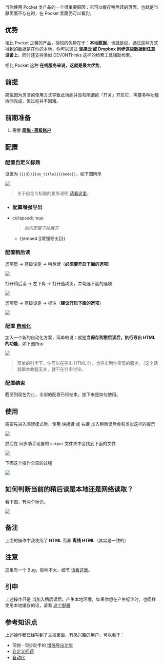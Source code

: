 当你使用 Pocket 类产品的一个很重要原因：它可以缓存稍后读的页面，也就是当原页面不存在时，在 Pocket 里面仍可以看到。

## 优势


相比 Pocket 之类的产品，简悦的优势在于：**本地数据**，也就是说，通过这种方式得到的数据是在你的本地，你可以通过 **坚果云 或 Dropbox 同步这些数据到任意设备上**，同时还支持类似 DEVONThinks 这样的检索工具辅助检索。


相比 Pocket 这种 **在线服务来说，这就是最大优势**。
## 前提


简悦因为灵活的使用方式导致此功能并没有所谓的「开关」开启它，需要多种功能协同完成，但过程并不困难。
## 前期准备


1. 需要 [**简悦 · 高级账户**](https://simpread.pro/price.html)
## 配置
### 配置自定义标题


设置为 `{{id}}{{un_title}}{{mode}}`，如下图所示


![](https://user-images.githubusercontent.com/81074/119208921-c4a75380-bad6-11eb-88eb-62c70d1109cc.png#crop=0&crop=0&crop=1&crop=1&id=tcfHP&originHeight=179&originWidth=874&originalType=binary&ratio=1&rotation=0&showTitle=false&status=done&style=none&title=)


> 关于自定义标题的更多说明 [请看这里](http://ksria.com/simpread/docs/#/%E5%AE%9A%E5%88%B6%E5%8C%96%E5%AF%BC%E5%87%BA?id=%e8%87%aa%e5%ae%9a%e4%b9%89%e5%af%bc%e5%87%ba%e6%a0%87%e9%a2%98)。
- ### 配置增强导出
- collapsed:: true
  > _如何配置下拉展开_
	- {{embed [[增强导出]]}}
### 配置稍后读


选项页 → 高级设定 → 稍后读（**必须要开启下面的选项**）


![](https://user-images.githubusercontent.com/81074/138629445-b05a3127-3d57-4075-adcc-35aab085bf95.png#crop=0&crop=0&crop=1&crop=1&id=rUEnn&originHeight=704&originWidth=1245&originalType=binary&ratio=1&rotation=0&showTitle=false&status=done&style=none&title=)


打开稍后读 → 左下角 → 打开选项页，并勾选下面的选项


![](https://user-images.githubusercontent.com/81074/119209007-1059fd00-bad7-11eb-9a8e-051ce8eca24d.png#crop=0&crop=0&crop=1&crop=1&id=pU5UL&originHeight=799&originWidth=1833&originalType=binary&ratio=1&rotation=0&showTitle=false&status=done&style=none&title=)


选项页 → 高级设定 → 标注（**建议开启下面的选项**）_​_


![](https://user-images.githubusercontent.com/81074/138630288-380a5526-fb14-41af-8dc4-0fe9d3c72092.png#crop=0&crop=0&crop=1&crop=1&id=ul3or&originHeight=677&originWidth=1278&originalType=binary&ratio=1&rotation=0&showTitle=false&status=done&style=none&title=)
### 配置 [自动化](http://ksria.com/simpread/docs/#/%E8%87%AA%E5%8A%A8%E5%8C%96)


加入一个新的自动化方案，简单的说：就是**当保存到稍后读后，执行导出 HTML 的功能**，如下图所示


![](https://user-images.githubusercontent.com/81074/119209112-8eb69f00-bad7-11eb-92c0-16dd574325c2.png#crop=0&crop=0&crop=1&crop=1&id=T5Ldu&originHeight=693&originWidth=561&originalType=binary&ratio=1&rotation=0&showTitle=false&status=done&style=none&title=)


> 简单的引申下，你可以在导出 HTML 时，也导出到你常见的服务。（这个话题跟本教程无关，就不在引申讨论。
### 配置结束


截至到现在为止，全部的配置已经结束，接下来是如何使用。
## 使用


需要先进入阅读模式后，使用 快捷键 或 右键 加入稍后读后会有类似这样的提示


![](https://user-images.githubusercontent.com/81074/119209674-7eec8a00-bada-11eb-9461-919ff9ef8fdb.gif#crop=0&crop=0&crop=1&crop=1&id=Or20n&originHeight=688&originWidth=1814&originalType=binary&ratio=1&rotation=0&showTitle=false&status=done&style=none&title=)


然后在 同步助手设置的 `output` 文件夹中会找到下面的文件


![](https://user-images.githubusercontent.com/81074/119209644-63817f00-bada-11eb-9c2e-eaa144f3b70f.png#crop=0&crop=0&crop=1&crop=1&id=OYKLr&originHeight=41&originWidth=743&originalType=binary&ratio=1&rotation=0&showTitle=false&status=done&style=none&title=)


下面这个操作全部的过程


![](https://user-images.githubusercontent.com/81074/119209787-4e592000-badb-11eb-8fb5-d84e6875720e.gif#crop=0&crop=0&crop=1&crop=1&id=HIRCw&originHeight=892&originWidth=1846&originalType=binary&ratio=1&rotation=0&showTitle=false&status=done&style=none&title=)
## 如何判断当前的稍后读是本地还是网络读取？


看下图，有两个标识。


![](https://user-images.githubusercontent.com/81074/119209901-f7a01600-badb-11eb-860e-c0eb1cb8dfdc.png#crop=0&crop=0&crop=1&crop=1&id=k7rfx&originHeight=808&originWidth=1835&originalType=binary&ratio=1&rotation=0&showTitle=false&status=done&style=none&title=)
## 备注


上面的操作中我使用了 **HTML** 而非 **离线 HTML**（其实是一致的）
## 注意


这里有一个 Bug，影响不大，细节 [请看这里](https://github.com/Kenshin/simpread/discussions/3098)。
## 引申


上述操作只是 当加入稍后读后，产生本地环境，如果你想在产生标注时，也同样使用本地缓存的话，请看 [这个配置](https://github.com/Kenshin/simpread/discussions/2220)
## 参考知识点


上述操作都已经写到了文档里面，有感兴趣的用户，可以看下：
- 简悦 · 同步助手的 [增强导出功能](http://ksria.com/simpread/docs/#/Sync?id=%e5%af%bc%e5%87%ba%e6%9c%8d%e5%8a%a1)
- [自定义标题](http://ksria.com/simpread/docs/#/%E5%AE%9A%E5%88%B6%E5%8C%96%E5%AF%BC%E5%87%BA?id=%e8%87%aa%e5%ae%9a%e4%b9%89%e5%af%bc%e5%87%ba%e6%a0%87%e9%a2%98)
- [自动化](http://ksria.com/simpread/docs/#/%E8%87%AA%E5%8A%A8%E5%8C%96)